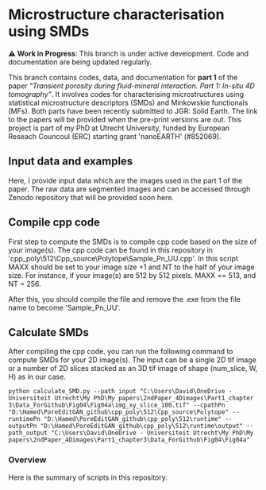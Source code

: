 # Microstructure characterisation using SMDs
⚠️ **Work in Progress**: This branch is under active development. Code and documentation are being updated regularly.

This branch contains codes, data, and documentation for **part 1** of the paper *"Transient porosity during fluid-mineral interaction. Part 1: In-situ 4D tomography"*. It involves codes for characterising microstructures using statistical microstructure descriptors (SMDs) and Minkowskie functionals (MFs). Both parts have been recently submitted to JGR: Solid Earth. The link to the papers will be provided when the pre-print versions are out. This project is part of my PhD at Utrecht University, funded by European Reseach Councoul (ERC) starting grant 'nanoEARTH' (#852069).

## Input data and examples
Here, I provide input data which are the images used in the part 1 of the paper. The raw data are segmented images and can be accessed through Zenodo repository that will be provided soon here.


## Compile cpp code
First step to compute the SMDs is to compile cpp code based on the size of your image(s). The cpp code can be found in this repository in 'cpp_poly\512\Cpp_source\Polytope\Sample_Pn_UU.cpp'. In this script MAXX should be set to your image size +1 and NT to the half of your image size. For instance, if your image(s) are 512 by 512 pixels. MAXX == 513, and NT = 256. 

After this, you should compile the file and remove the .exe from the file name to become 'Sample_Pn_UU'.

## Calculate SMDs
After compiling the cpp code. you can run the following command to compute SMDs for your 2D image(s). The input can be a single 2D tif image or a number of 2D slices stacked as an 3D tif image of shape (num_slice, W, H) as in our case. 

```
python calculate_SMD.py --path_input "C:\Users\David\OneDrive - Universiteit Utrecht\My PhD\My papers\2ndPaper_4Dimages\Part1_chapter
3\Data_ForGithub\Fig04\Fig04a\img_xy_slice_100.tif" --cpathPn "D:\Hamed\PoreEditGAN_github\cpp_poly\512\Cpp_source\Polytope" --runtimePn "D:\Hamed\PoreEditGAN_github\cpp_poly\512\runtime" --outputPn "D:\Hamed\PoreEditGAN_github\cpp_poly\512\runtime\output" --path_output "C:\Users\David\OneDrive - Universiteit Utrecht\My PhD\My papers\2ndPaper_4Dimages\Part1_chapter3\Data_ForGithub\Fig04\Fig04a"
```

### Overview

Here is the summary of scripts in this repository:

